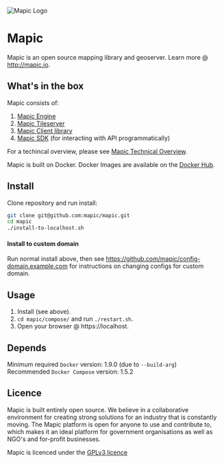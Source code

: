 ![Mapic Logo](https://cloud.githubusercontent.com/assets/2197944/19607635/5c434458-97cb-11e6-941b-e74e83b385ba.png)
# Mapic

Mapic is an open source mapping library and geoserver. Learn more @ http://mapic.io.


## What's in the box
Mapic consists of:   
1. [Mapic Engine](https://github.com/mapic/engine)  
2. [Mapic Tileserver](https://github.com/mapic/mile)    
3. [Mapic Client library](https://github.com/mapic/mapic.js)    
4. [Mapic SDK](https://github.com/mapic/sdk) (for interacting with API programmatically)

For a techincal overview, please see [Mapic Technical Overview](https://github.com/mapic/mapic/wiki/Mapic-Techincal-Overview).

Mapic is built on Docker. Docker Images are available on the [Docker Hub](https://hub.docker.com/u/mapic/dashboard/).


## Install
Clone repository and run install:
```bash
git clone git@github.com:mapic/mapic.git
cd mapic
./install-to-localhost.sh
```

#### Install to custom domain
Run normal install above, then see https://github.com/mapic/config-domain.example.com for instructions on changing configs for custom domain.


## Usage
1. Install (see above).
2. `cd mapic/compose/` and run `./restart.sh`. 
3. Open your browser @ https://localhost.



## Depends
Minimum required `Docker` version: 1.9.0 (due to `--build-arg`)  
Recommended `Docker Compose` version: 1.5.2  

## Licence
Mapic is built entirely open source. We believe in a collaborative environment for creating strong solutions for an industry that is constantly moving. The Mapic platform is open for anyone to use and contribute to, which makes it an ideal platform for government organisations as well as NGO's and for-profit businesses.

Mapic is licenced under the [GPLv3 licence](https://github.com/mapic/mapic/blob/master/LICENCE.md)